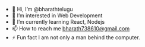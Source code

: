 - 👋 Hi, I’m @bharathtelugu
- 👀 I’m interested in Web Development 
- 🌱 I’m currently learning React, Nodejs
- 📫 How to reach me bharath738610@gmail.com
- ⚡ Fun fact I am not only a man behind the computer.

<!--
![Your Name's GitHub Stats](https://github-readme-stats.vercel.app/api?username=bharathtelugu&show_icons=true&theme=tokyonight)

![Top Langs](https://github-readme-stats.vercel.app/api/top-langs/?username=bharathtelugu&layout=compact&theme=tokyonight)

![GitHub Streak](https://github-readme-streak-stats.herokuapp.com/?user=YOUR_USERNAME&theme=tokyonight)

-->

<!---
bharathtelugu/bharathtelugu is a ✨ special ✨ repository because its `README.md` (this file) appears on your GitHub profile.
You can click the Preview link to take a look at your changes.
--->
